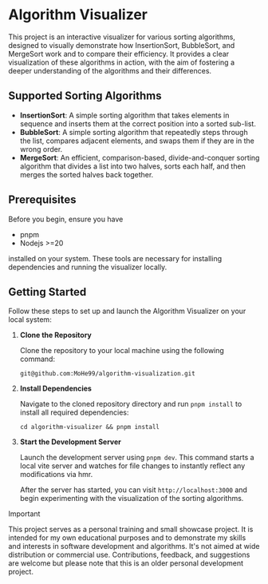 # Algorithm Visualizer

This project is an interactive visualizer for various sorting algorithms, designed to visually demonstrate how InsertionSort, BubbleSort, and MergeSort work and to compare their efficiency. It provides a clear visualization of these algorithms in action, with the aim of fostering a deeper understanding of the algorithms and their differences.

## Supported Sorting Algorithms

- **InsertionSort**: A simple sorting algorithm that takes elements in sequence and inserts them at the correct position into a sorted sub-list.
- **BubbleSort**: A simple sorting algorithm that repeatedly steps through the list, compares adjacent elements, and swaps them if they are in the wrong order.
- **MergeSort**: An efficient, comparison-based, divide-and-conquer sorting algorithm that divides a list into two halves, sorts each half, and then merges the sorted halves back together.

## Prerequisites
Before you begin, ensure you have 
- pnpm
- Nodejs >=20

installed on your system. These tools are necessary for installing dependencies and running the visualizer locally.

## Getting Started

Follow these steps to set up and launch the Algorithm Visualizer on your local system:

1. **Clone the Repository**

   Clone the repository to your local machine using the following command:

    `git@github.com:MoHe99/algorithm-visualization.git`
    
2. **Install Dependencies**

    Navigate to the cloned repository directory and run `pnpm install` to install all required dependencies:

    `cd algorithm-visualizer && pnpm install`


3. **Start the Development Server**

    Launch the development server using `pnpm dev`. This command starts a local vite server and watches for file changes to instantly reflect any modifications via hmr.

    After the server has started, you can visit `http://localhost:3000` and begin experimenting with the visualization of the sorting algorithms.

> [!Important]
> This project serves as a personal training and small showcase project. It is intended for my own educational purposes and to demonstrate my skills and interests in software development and algorithms. It's not aimed at wide distribution or commercial use. Contributions, feedback, and suggestions are welcome but please note that this is an older personal development project.


